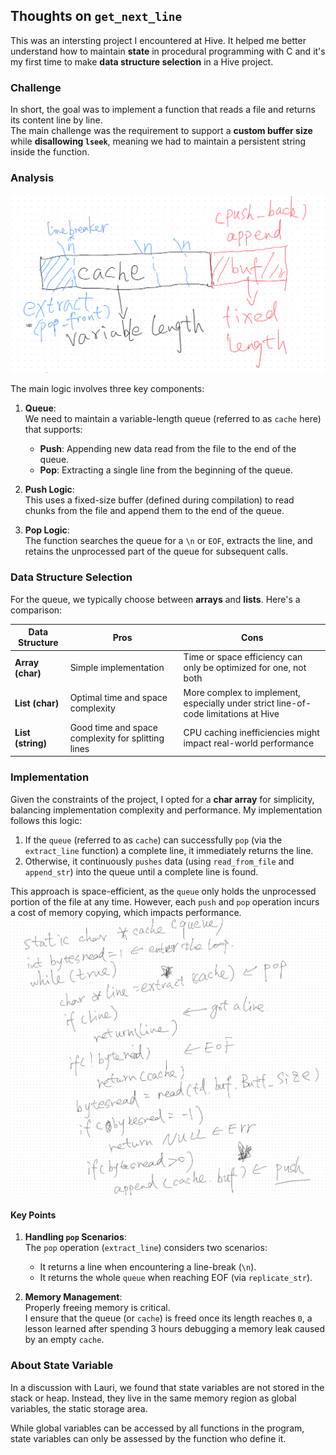 ## Thoughts on `get_next_line`

This was an intersting project I encountered at Hive. It helped me better understand how to maintain **state** in procedural programming with C and it's my first time to make **data structure selection** in a Hive project.

### Challenge
In short, the goal was to implement a function that reads a file and returns its content line by line.  
The main challenge was the requirement to support a **custom buffer size** while **disallowing `lseek`**, meaning we had to maintain a persistent string inside the function.

### Analysis
![Queue Logic](./imgs/get_next_line.png)

The main logic involves three key components:

1. **Queue**:  
   We need to maintain a variable-length queue (referred to as `cache` here) that supports:
   - **Push**: Appending new data read from the file to the end of the queue.
   - **Pop**: Extracting a single line from the beginning of the queue.

2. **Push Logic**:  
   This uses a fixed-size buffer (defined during compilation) to read chunks from the file and append them to the end of the queue.

3. **Pop Logic**:  
   The function searches the queue for a `\n` or `EOF`, extracts the line, and retains the unprocessed part of the queue for subsequent calls.

### Data Structure Selection
For the queue, we typically choose between **arrays** and **lists**. Here's a comparison:

| Data Structure      | Pros                                       | Cons                                                                                     |
|---------------------|-------------------------------------------|------------------------------------------------------------------------------------------|
| **Array (char)**    | Simple implementation                     | Time or space efficiency can only be optimized for one, not both                         |
| **List (char)**     | Optimal time and space complexity          | More complex to implement, especially under strict line-of-code limitations at Hive      |
| **List (string)**   | Good time and space complexity for splitting lines | CPU caching inefficiencies might impact real-world performance                            |

### Implementation

Given the constraints of the project, I opted for a **char array** for simplicity, balancing implementation complexity and performance. My implementation follows this logic:

1. If the `queue` (referred to as `cache`) can successfully `pop` (via the `extract_line` function) a complete line, it immediately returns the line.
2. Otherwise, it continuously `pushes` data (using `read_from_file` and `append_str`) into the queue until a complete line is found.

This approach is space-efficient, as the `queue` only holds the unprocessed portion of the file at any time. However, each `push` and `pop` operation incurs a cost of memory copying, which impacts performance.  
![Pseudo-code](../pseudo_code/get_next_line.png)

#### Key Points

1. **Handling `pop` Scenarios**:  
   The `pop` operation (`extract_line`) considers two scenarios:
   - It returns a line when encountering a line-break (`\n`).
   - It returns the whole `queue` when reaching EOF (via `replicate_str`).

2. **Memory Management**:  
   Properly freeing memory is critical.  
   I ensure that the queue (or `cache`) is freed once its length reaches `0`, a lesson learned after spending 3 hours debugging a memory leak caused by an empty `cache`.

### About State Variable

In a discussion with Lauri, we found that state variables are not stored in the stack or heap. Instead, they live in the same memory region as global variables, the static storage area.

While global variables can be accessed by all functions in the program, state variables can only be assessed by the function who define it.
